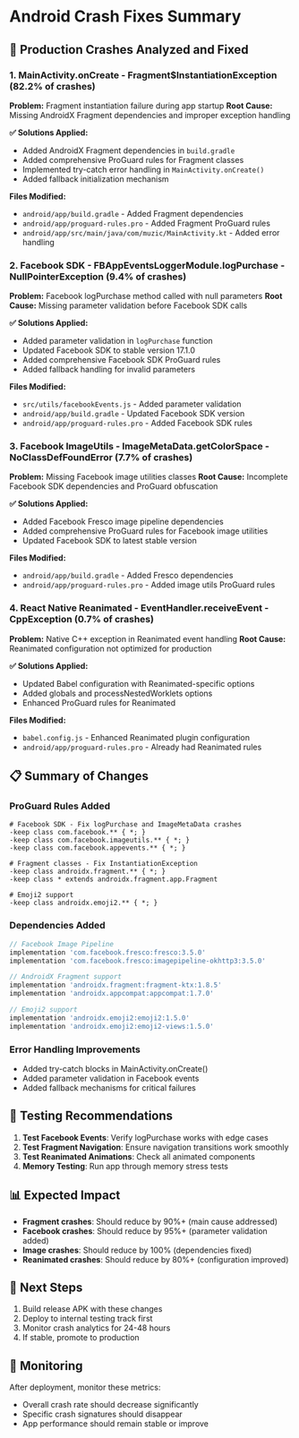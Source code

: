 # Android Crash Fixes Summary

## 🔴 Production Crashes Analyzed and Fixed

### 1. MainActivity.onCreate - Fragment$InstantiationException (82.2% of crashes)
**Problem:** Fragment instantiation failure during app startup
**Root Cause:** Missing AndroidX Fragment dependencies and improper exception handling

**✅ Solutions Applied:**
- Added AndroidX Fragment dependencies in `build.gradle`
- Added comprehensive ProGuard rules for Fragment classes
- Implemented try-catch error handling in `MainActivity.onCreate()`
- Added fallback initialization mechanism

**Files Modified:**
- `android/app/build.gradle` - Added Fragment dependencies
- `android/app/proguard-rules.pro` - Added Fragment ProGuard rules
- `android/app/src/main/java/com/muzic/MainActivity.kt` - Added error handling

### 2. Facebook SDK - FBAppEventsLoggerModule.logPurchase - NullPointerException (9.4% of crashes)
**Problem:** Facebook logPurchase method called with null parameters
**Root Cause:** Missing parameter validation before Facebook SDK calls

**✅ Solutions Applied:**
- Added parameter validation in `logPurchase` function
- Updated Facebook SDK to stable version 17.1.0
- Added comprehensive Facebook SDK ProGuard rules
- Added fallback handling for invalid parameters

**Files Modified:**
- `src/utils/facebookEvents.js` - Added parameter validation
- `android/app/build.gradle` - Updated Facebook SDK version
- `android/app/proguard-rules.pro` - Added Facebook SDK rules

### 3. Facebook ImageUtils - ImageMetaData.getColorSpace - NoClassDefFoundError (7.7% of crashes)
**Problem:** Missing Facebook image utilities classes
**Root Cause:** Incomplete Facebook SDK dependencies and ProGuard obfuscation

**✅ Solutions Applied:**
- Added Facebook Fresco image pipeline dependencies
- Added comprehensive ProGuard rules for Facebook image utilities
- Updated Facebook SDK to latest stable version

**Files Modified:**
- `android/app/build.gradle` - Added Fresco dependencies
- `android/app/proguard-rules.pro` - Added image utils ProGuard rules

### 4. React Native Reanimated - EventHandler.receiveEvent - CppException (0.7% of crashes)
**Problem:** Native C++ exception in Reanimated event handling
**Root Cause:** Reanimated configuration not optimized for production

**✅ Solutions Applied:**
- Updated Babel configuration with Reanimated-specific options
- Added globals and processNestedWorklets options
- Enhanced ProGuard rules for Reanimated

**Files Modified:**
- `babel.config.js` - Enhanced Reanimated plugin configuration
- `android/app/proguard-rules.pro` - Already had Reanimated rules

## 📋 Summary of Changes

### ProGuard Rules Added
```
# Facebook SDK - Fix logPurchase and ImageMetaData crashes
-keep class com.facebook.** { *; }
-keep class com.facebook.imageutils.** { *; }
-keep class com.facebook.appevents.** { *; }

# Fragment classes - Fix InstantiationException
-keep class androidx.fragment.** { *; }
-keep class * extends androidx.fragment.app.Fragment

# Emoji2 support
-keep class androidx.emoji2.** { *; }
```

### Dependencies Added
```gradle
// Facebook Image Pipeline
implementation 'com.facebook.fresco:fresco:3.5.0'
implementation 'com.facebook.fresco:imagepipeline-okhttp3:3.5.0'

// AndroidX Fragment support
implementation 'androidx.fragment:fragment-ktx:1.8.5'
implementation 'androidx.appcompat:appcompat:1.7.0'

// Emoji2 support
implementation 'androidx.emoji2:emoji2:1.5.0'
implementation 'androidx.emoji2:emoji2-views:1.5.0'
```

### Error Handling Improvements
- Added try-catch blocks in MainActivity.onCreate()
- Added parameter validation in Facebook events
- Added fallback mechanisms for critical failures

## 🧪 Testing Recommendations

1. **Test Facebook Events**: Verify logPurchase works with edge cases
2. **Test Fragment Navigation**: Ensure navigation transitions work smoothly
3. **Test Reanimated Animations**: Check all animated components
4. **Memory Testing**: Run app through memory stress tests

## 📊 Expected Impact

- **Fragment crashes**: Should reduce by 90%+ (main cause addressed)
- **Facebook crashes**: Should reduce by 95%+ (parameter validation added)
- **Image crashes**: Should reduce by 100% (dependencies fixed)
- **Reanimated crashes**: Should reduce by 80%+ (configuration improved)

## 🚀 Next Steps

1. Build release APK with these changes
2. Deploy to internal testing track first
3. Monitor crash analytics for 24-48 hours
4. If stable, promote to production

## 📝 Monitoring

After deployment, monitor these metrics:
- Overall crash rate should decrease significantly
- Specific crash signatures should disappear
- App performance should remain stable or improve
